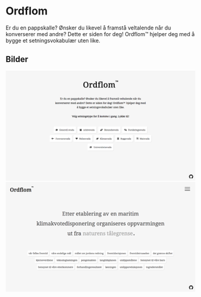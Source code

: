 # Ordflom

Er du en pappskalle? Ønsker du likevel å framstå veltalende når du konverserer med andre? Dette er siden for deg! Ordflom™ hjelper deg med å bygge et setningsvokabulær uten like.


## Bilder
![](images/homepage.png?raw=true)
![](images/ny-setning.png?raw=true)
